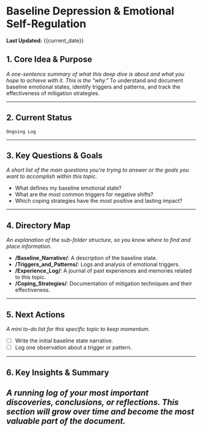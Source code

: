 # Baseline Depression & Emotional Self-Regulation

**Last Updated:** {{current_date}}

## 1. Core Idea & Purpose
*A one-sentence summary of what this deep dive is about and what you hope to achieve with it. This is the "why."*
To understand and document baseline emotional states, identify triggers and patterns, and track the effectiveness of mitigation strategies.

---

## 2. Current Status
`Ongoing Log`

---

## 3. Key Questions & Goals
*A short list of the main questions you're trying to answer or the goals you want to accomplish within this topic.*
- What defines my baseline emotional state?
- What are the most common triggers for negative shifts?
- Which coping strategies have the most positive and lasting impact?

---

## 4. Directory Map
*An explanation of the sub-folder structure, so you know where to find and place information.*
- **/Baseline_Narrative/**: A description of the baseline state.
- **/Triggers_and_Patterns/**: Logs and analysis of emotional triggers.
- **/Experience_Log/**: A journal of past experiences and memories related to this topic.
- **/Coping_Strategies/**: Documentation of mitigation techniques and their effectiveness.

---

## 5. Next Actions
*A mini to-do list for this specific topic to keep momentum.*
- [ ] Write the initial baseline state narrative.
- [ ] Log one observation about a trigger or pattern.

---

## 6. Key Insights & Summary
*A running log of your most important discoveries, conclusions, or reflections. This section will grow over time and become the most valuable part of the document.*
- 